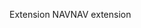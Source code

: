 <span data-ttu-id="280e3-101">Extension NAV</span><span class="sxs-lookup"><span data-stu-id="280e3-101">NAV extension</span></span>